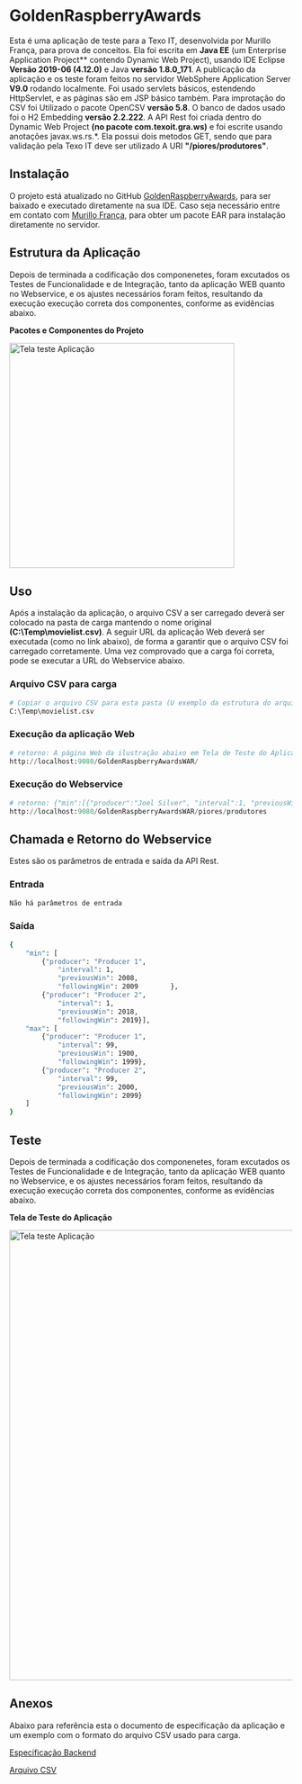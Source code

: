 # GoldenRaspberryAwards

Esta é uma aplicação de teste para a Texo IT, desenvolvida por Murillo França, para prova de conceitos. Ela foi escrita em **Java EE** (um Enterprise Application Project** contendo Dynamic Web Project), usando IDE Eclipse **Versão 2019-06 (4.12.0)** e Java **versão 1.8.0_171**. A publicação da aplicação e os teste foram feitos no servidor WebSphere Application Server **V9.0** rodando localmente. Foi usado servlets básicos, estendendo HttpServlet, e as páginas são em JSP básico também. Para improtação do CSV foi Utilizado o pacote OpenCSV **versão 5.8**. O banco de dados usado foi o H2 Embedding **versão 2.2.222**. A API Rest foi criada dentro do Dynamic Web Project **(no pacote com.texoit.gra.ws)** e foi escrite usando anotações javax.ws.rs.*. Ela possui dois metodos GET, sendo que para validação pela Texo IT deve ser utilizado A URI **"/piores/produtores"**.

## Instalação

O projeto está atualizado no GitHub [GoldenRaspberryAwards](https://github.com/MurilloPF/TexoITGoldenRaspberryAwards), para ser baixado e executado diretamente na sua IDE. Caso seja necessário entre em contato com [Murillo França](mailto:murillof@gmail.com?subject=[GitHub]%20Texo%20IT%20GoldenRaspberryAwards), para obter um pacote EAR para instalação diretamente no servidor.

## Estrutura da Aplicação

Depois de terminada a codificação dos componenetes, foram excutados os Testes de Funcionalidade e de Integração, 
tanto da aplicação WEB quanto no Webservice, e os ajustes necessários foram feitos, resultando da execução
execução correta dos componentes, conforme as evidências abaixo.

<div align="left">
<p><strong>Pacotes e Componentes do Projeto</strong></p>
<p><img width="400em" src="https://raw.githubusercontent.com/MurilloPF/TexoITGoldenRaspberryAwards/main/GoldenRaspberryAwardsWAR/WebContent/images/Estrutura_projetos.jpg" alt="Tela teste Aplicação"/></p>
</div>

## Uso

Após a instalação da aplicação, o arquivo CSV a ser carregado deverá ser colocado na pasta de carga mantendo o nome original **(C:\Temp\movielist.csv)**. A seguir URL da aplicação Web deverá ser executada (como no link abaixo), de forma a garantir que o arquivo CSV foi carregado corretamente. 
Uma vez comprovado que a carga foi correta, pode se executar a URL do Webservice abaixo.

### Arquivo CSV para carga
```python
# Copiar o arquivo CSV para esta pasta (U exemplo da estrutura do arquivo está no final deste documento)
C:\Temp\movielist.csv
```

### Execução da aplicação Web
```python
# retorno: A página Web da ilustração abaixo em Tela de Teste do Aplicação
http://localhost:9080/GoldenRaspberryAwardsWAR/
```

### Execução do Webservice
```python
# retorno: {"min":[{"producer":"Joel Silver", "interval":1, "previousWin":1990, "followingWin":1991}], "max": [{"producer":"Matthew Vaughn", "interval":13, "previousWin":2002, "followingWin":2015}]}
http://localhost:9080/GoldenRaspberryAwardsWAR/piores/produtores
```

## Chamada e Retorno do Webservice

Estes são os parâmetros de entrada e saída da API Rest.

### Entrada
```bash
Não há parâmetros de entrada
```

### Saída
```bash
{
	"min": [
		{"producer": "Producer 1",
			"interval": 1,
			"previousWin": 2008,
			"followingWin": 2009		},
		{"producer": "Producer 2",
			"interval": 1,
			"previousWin": 2018,
			"followingWin": 2019}],
	"max": [
		{"producer": "Producer 1",
			"interval": 99,
			"previousWin": 1900,
			"followingWin": 1999},
		{"producer": "Producer 2",
			"interval": 99,
			"previousWin": 2000,
			"followingWin": 2099}
	]
}
```

## Teste

Depois de terminada a codificação dos componenetes, foram excutados os Testes de Funcionalidade e de Integração, 
tanto da aplicação WEB quanto no Webservice, e os ajustes necessários foram feitos, resultando da execução
execução correta dos componentes, conforme as evidências abaixo.

<div align="left">
<p><strong>Tela de Teste do Aplicação</strong></p>
<p><img width="800em" src="https://raw.githubusercontent.com/MurilloPF/TexoITGoldenRaspberryAwards/main/GoldenRaspberryAwardsWAR/WebContent/images/Teste_Aplicacao.jpg" alt="Tela teste Aplicação"/></p>
</div>

## Anexos

Abaixo para referência esta o documento de especificação da aplicação e um exemplo com o formato do arquivo CSV usado para carga.

[Especificação Backend](https://raw.githubusercontent.com/MurilloPF/TexoITGoldenRaspberryAwards/main/GoldenRaspberryAwardsWAR/WebContent/recursos/Especifica%C3%A7%C3%A3o_Backend.pdf)

[Arquivo CSV](https://raw.githubusercontent.com/MurilloPF/TexoITGoldenRaspberryAwards/main/GoldenRaspberryAwardsWAR/WebContent/recursos/movielist.csv)
